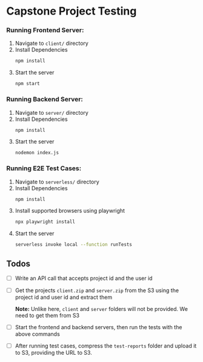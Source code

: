 # Capstone Project Testing

### Running Frontend Server:

1. Navigate to `client/` directory 
2. Install Dependencies
    ```bash
    npm install
    ```
3. Start the server
    ```bash
    npm start
    ```

### Running Backend Server:

1. Navigate to `server/` directory 
2. Install Dependencies
    ```bash
    npm install
    ```
3. Start the server
    ```bash
    nodemon index.js
    ```

### Running E2E Test Cases:

1. Navigate to `serverless/` directory 
2. Install Dependencies
    ```bash
    npm install
    ```
3. Install supported browsers using playwright
    ```bash
    npx playwright install
    ```
4. Start the server
    ```bash
    serverless invoke local --function runTests
    ```

## Todos

- [ ] Write an API call that accepts project id and the user id
- [ ] Get the projects `client.zip` and `server.zip` from the S3 using the project id and user id and extract them

  **Note:** Unlike here, `client` and `server` folders will not be provided. We need to get them from S3
- [ ] Start the frontend and backend servers, then run the tests with the above commands
- [ ] After running test cases, compress the `test-reports` folder and upload it to S3, providing the URL to S3.

